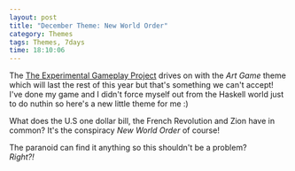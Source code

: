 ```yaml
---
layout: post
title: "December Theme: New World Order"
category: Themes
tags: Themes, 7days
time: 18:10:06
---
```

The [The Experimental Gameplay Project](http://experimentalgameplay.com/blog/) drives on with the *Art Game* theme which will last the rest of this year but that's something we can't accept! I've done my game and I didn't force myself out from the Haskell world just to do nuthin so here's a new little theme for me :)

What does the U.S one dollar bill, the French Revolution and Zion have in common? It's the conspiracy *New World Order* of course!

The paranoid can find it anything so this shouldn't be a problem?    
*Right?!*


